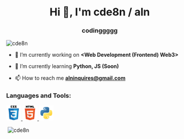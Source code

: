 <h1 align="center">Hi 👋, I'm cde8n / aln</h1>
<h3 align="center">codinggggg</h3>

<p align="left"> <img src="https://komarev.com/ghpvc/?username=cde8n&label=Profile%20views&color=0e75b6&style=flat" alt="cde8n" /> </p>

- 🔭 I’m currently working on **<Web Development (Frontend) Web3>**

- 🌱 I’m currently learning **Python, JS (Soon)**

- 📫 How to reach me **alninquires@gmail.com**
<p align="left">
</p>

<h3 align="left">Languages and Tools:</h3>
<p align="left"> <a href="https://www.w3schools.com/css/" target="_blank" rel="noreferrer"> <img src="https://raw.githubusercontent.com/devicons/devicon/master/icons/css3/css3-original-wordmark.svg" alt="css3" width="40" height="40"/> </a> <a href="https://www.w3.org/html/" target="_blank" rel="noreferrer"> <img src="https://raw.githubusercontent.com/devicons/devicon/master/icons/html5/html5-original-wordmark.svg" alt="html5" width="40" height="40"/> </a> <a href="https://www.python.org" target="_blank" rel="noreferrer"> <img src="https://raw.githubusercontent.com/devicons/devicon/master/icons/python/python-original.svg" alt="python" width="40" height="40"/> </a> </p>

<p>&nbsp;<img align="center" src="https://github-readme-stats.vercel.app/api?username=cde8n&show_icons=true&locale=en" alt="cde8n" /></p>
